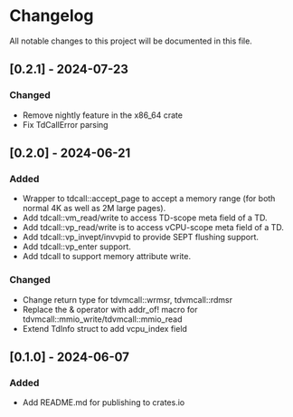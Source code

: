 # Changelog
All notable changes to this project will be documented in this file.

## [0.2.1] - 2024-07-23
### Changed
- Remove nightly feature in the x86_64 crate
- Fix TdCallError parsing

## [0.2.0] - 2024-06-21
### Added
- Wrapper to tdcall::accept_page to accept a memory range (for both normal 4K as well as 2M large pages).
- Add tdcall::vm_read/write to access TD-scope meta field of a TD.
- Add tdcall::vp_read/write is to access vCPU-scope meta field of a TD.
- Add tdcall::vp_invept/invvpid to provide SEPT flushing support.
- Add tdcall::vp_enter support.
- Add tdcall to support memory attribute write.

### Changed
- Change return type for tdvmcall::wrmsr, tdvmcall::rdmsr
- Replace the & operator with addr_of! macro for tdvmcall::mmio_write/tdvmcall::mmio_read
- Extend TdInfo struct to add vcpu_index field

## [0.1.0] - 2024-06-07
### Added
- Add README.md for publishing to crates.io
